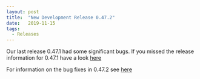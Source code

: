```yaml
---
layout: post
title:  "New Development Release 0.47.2"
date:   2019-11-15
tags:
  - Releases
---
```

Our last release 0.47.1 had some significant bugs. If you missed the release information for 0.47.1 have a look [here](https://forum.megamek.org/showthread.php?tid=2652)

For information on the bug fixes in 0.47.2 see [here](https://forum.megamek.org/showthread.php?tid=2654)

